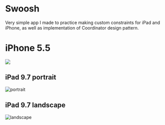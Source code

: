 # Swoosh
Very simple app I made to practice making custom constraints for iPad and iPhone, as well as implementation of Coordinator design pattern. 

# iPhone 5.5

![](https://media.giphy.com/media/1n98DCZErd0ss7Odk3/giphy.gif)

## iPad 9.7 portrait

![portrait](https://media.giphy.com/media/9Dgno3tN0BOI45Awl8/giphy.gif)


## iPad 9.7 landscape

![landscape](https://media.giphy.com/media/60rsBzobvI87xhsXOh/giphy.gif)

